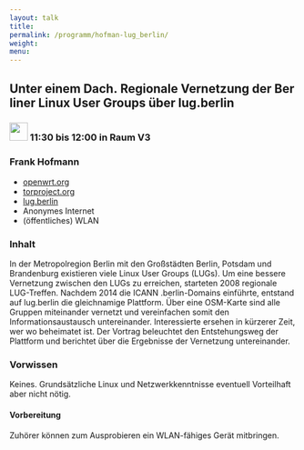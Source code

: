 ```yaml
---
layout: talk
title:
permalink: /programm/hofman-lug_berlin/
weight: 
menu:
---
```

## Unter&nbsp;einem&nbsp;Dach.&nbsp;Regionale&nbsp;Vernetzung&nbsp;der&nbsp;Berliner&nbsp;Linux&nbsp;User&nbsp;Groups&nbsp;über&nbsp;lug.berlin

### <img height = "32" src="../../images/lightning.svg"> 11:30 bis 12:00 in Raum V3

### Frank&nbsp;Hofmann

- <a href="https://openwrt.org" target="_blank">openwrt.org</a>
- <a href="https://torproject.org" target="_blank">torproject.org</a>
- <a href="https://lug.berlin" target="_blank">lug.berlin</a>
- Anonymes Internet
- (öffentliches) WLAN

### Inhalt

In der Metropolregion Berlin mit den Großstädten Berlin, Potsdam und Brandenburg existieren viele Linux User Groups (LUGs). Um eine bessere Vernetzung zwischen den LUGs zu erreichen, starteten 2008 regionale
LUG-Treffen.
Nachdem 2014 die ICANN .berlin-Domains einführte, entstand auf lug.berlin die gleichnamige Plattform. Über eine OSM-Karte sind alle Gruppen miteinander vernetzt und vereinfachen somit den Informationsaustausch untereinander. Interessierte ersehen in kürzerer Zeit, wer wo beheimatet ist.
Der Vortrag beleuchtet den Entstehungsweg der Plattform und berichtet über die Ergebnisse der Vernetzung untereinander.

### Vorwissen

Keines. Grundsätzliche Linux und Netzwerkkenntnisse eventuell Vorteilhaft aber nicht nötig.

#### Vorbereitung

Zuhörer können zum Ausprobieren ein WLAN-fähiges Gerät mitbringen.

